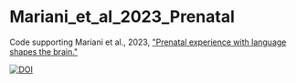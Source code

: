 # Mariani_et_al_2023_Prenatal

Code supporting Mariani et al., 2023, ["Prenatal experience with language shapes the brain."](https://www.biorxiv.org/content/10.1101/2023.05.25.542259v1)

[![DOI](https://zenodo.org/badge/693539751.svg)](https://zenodo.org/badge/latestdoi/693539751)
